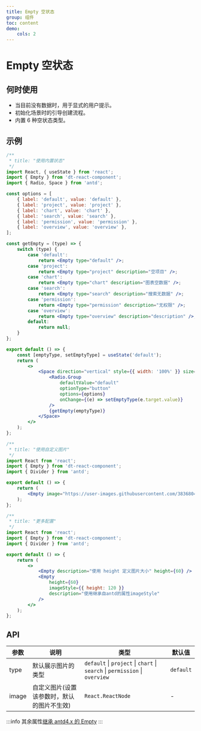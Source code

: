 ```yaml
---
title: Empty 空状态
group: 组件
toc: content
demo:
    cols: 2
---
```


# Empty 空状态

## 何时使用

-   当目前没有数据时，用于显式的用户提示。
-   初始化场景时的引导创建流程。
-   内置 6 种空状态类型。

## 示例

```jsx
/**
 * title: "使用内置状态"
 */
import React, { useState } from 'react';
import { Empty } from 'dt-react-component';
import { Radio, Space } from 'antd';

const options = [
    { label: 'default', value: 'default' },
    { label: 'project', value: 'project' },
    { label: 'chart', value: 'chart' },
    { label: 'search', value: 'search' },
    { label: 'permission', value: 'permission' },
    { label: 'overview', value: 'overview' },
];

const getEmpty = (type) => {
    switch (type) {
        case 'default':
            return <Empty type="default" />;
        case 'project':
            return <Empty type="project" description="空项目" />;
        case 'chart':
            return <Empty type="chart" description="图表空数据" />;
        case 'search':
            return <Empty type="search" description="搜索无数据" />;
        case 'permission':
            return <Empty type="permission" description="无权限" />;
        case 'overview':
            return <Empty type="overview" description="description" />;
        default:
            return null;
    }
};

export default () => {
    const [emptyType, setEmptyType] = useState('default');
    return (
        <>
            <Space direction="vertical" style={{ width: '100%' }} size={16}>
                <Radio.Group
                    defaultValue="default"
                    optionType="button"
                    options={options}
                    onChange={(e) => setEmptyType(e.target.value)}
                />
                {getEmpty(emptyType)}
            </Space>
        </>
    );
};
```

```jsx
/**
 * title: "使用自定义图片"
 */
import React from 'react';
import { Empty } from 'dt-react-component';
import { Divider } from 'antd';

export default () => {
    return (
        <Empty image="https://user-images.githubusercontent.com/38368040/195246598-5adf8985-3f78-48b1-8116-bc4d78982df8.jpeg" />
    );
};
```

```jsx
/**
 * title: "更多配置"
 */
import React from 'react';
import { Empty } from 'dt-react-component';
import { Divider } from 'antd';

export default () => {
    return (
        <>
            <Empty description="使用 height 定义图片大小" height={60} />
            <Empty
                height={60}
                imageStyle={{ height: 120 }}
                description="使用继承自antd的属性imageStyle"
            />
        </>
    );
};
```

## API

| 参数  | 说明                                       | 类型                                                                        | 默认值    |
| ----- | ------------------------------------------ | --------------------------------------------------------------------------- | --------- |
| type  | 默认展示图片的类型                         | `default` \| `project` \| `chart` \| `search` \| `permission` \| `overview` | `default` |
| image | 自定义图片(设置该参数时，默认的图片不生效) | `React.ReactNode`                                                           | -         |

:::info
其余属性[继承 antd4.x 的 Empty](https://ant.design/components/empty-cn/#API)
:::
